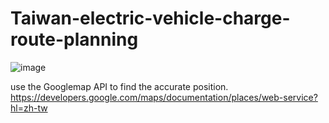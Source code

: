 # Taiwan-electric-vehicle-charge-route-planning

![image](https://user-images.githubusercontent.com/34501891/159233574-fbb50675-2e04-43e0-8139-f381c99d2a63.png)

use the Googlemap API to find the accurate position.
https://developers.google.com/maps/documentation/places/web-service?hl=zh-tw
